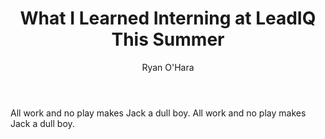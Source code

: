 ﻿---
title: What I Learned Interning at LeadIQ This Summer
description:
coverImage: /img/leadiq-interning-summer.jpg
publishDate: Aug 15, 2018

author: Ryan O'Hara
authorProfile:  Ryan O'Hara has been an early employee at several startups helping them with marketing and prospecting tactics, including Dyn who was acquired by Oracle for $600+ million in 2016. He's had prospecting campaigns featured in Fortune, Mashable, and TheNextWeb. Ryan specializes in branding, business development, prospecting, and coaching people on how to make good digital first impressions. He also mentors two accelerators, The Iron Yard and The Alpha Loft, and hosts The Prospecting Podcast.
authorImage: /img/Ryan-OHara-Headshot.png
---


All work and no play makes Jack a dull boy. All work and no play makes Jack a dull boy.
